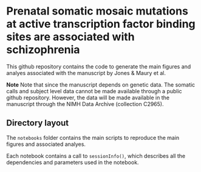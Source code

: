 # Prenatal somatic mosaic mutations at active transcription factor binding sites are associated with schizophrenia

This github repository contains the code to generate the main figures and analyes associated with the manuscript by Jones & Maury et al. 

**Note** Note that since the manuscript depends on genetic data. The somatic calls and subject level data cannot be made available through a public github repository. However, the data will be made available in the manuscript through the NIMH Data Archive (collection C2965).

## Directory layout

The `notebooks` folder contains the main scripts to reproduce the main figures and associated analyes.  

Each notebook contains a call to `sessionInfo()`, which describes all the dependencies and parameters used in the notebook. 
